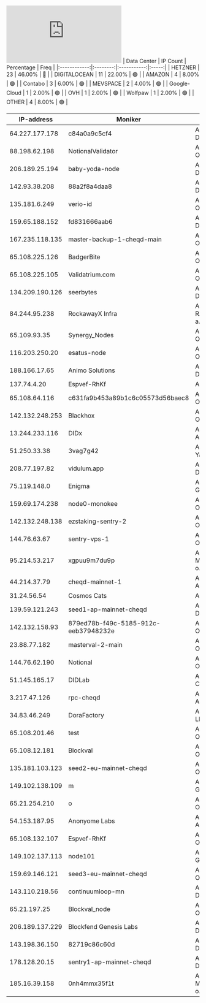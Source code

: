 ![Diagramm](https://github.com/obajay/StateSync-snapshots/blob/main/Projects/Cheqd/1/README.md)
| Data Center | IP Count | Percentage | Freq |
|:------------:|:--------:|:-----------:|:-----:|
| HETZNER | 23 | 46.00% | 🔴 |
| DIGITALOCEAN | 11 | 22.00% | 🟢 |
| AMAZON | 4 | 8.00% | 🟢 |
| Contabo | 3 | 6.00% | 🟢 |
| MEVSPACE | 2 | 4.00% | 🟢 |
| Google-Cloud | 1 | 2.00% | 🟢 |
| OVH | 1 | 2.00% | 🟢 |
| Wolfpaw | 1 | 2.00% | 🟢 |
| OTHER | 4 | 8.00% | 🟢 |

<!-- START_TABLE -->
| IP-address | Moniker | Organization | Country | City |
|-------------|---------|---------------|---------|------|
| 64.227.177.178 | c84a0a9c5cf4 | AS14061 DigitalOcean, LLC | 🇮🇳 IN | Doddaballapura |
| 88.198.62.198 | NotionalValidator | AS24940 Hetzner Online GmbH | 🇩🇪 DE | Falkenstein |
| 206.189.25.194 | baby-yoda-node | AS14061 DigitalOcean, LLC | 🇬🇧 GB | London |
| 142.93.38.208 | 88a2f8a4daa8 | AS14061 DigitalOcean, LLC | 🇬🇧 GB | London |
| 135.181.6.249 | verio-id | AS24940 Hetzner Online GmbH | 🇫🇮 FI | Tuusula |
| 159.65.188.152 | fd831666aab6 | AS14061 DigitalOcean, LLC | 🇺🇸 US | Clifton |
| 167.235.118.135 | master-backup-1-cheqd-main | AS24940 Hetzner Online GmbH | 🇩🇪 DE | Falkenstein |
| 65.108.225.126 | BadgerBite | AS24940 Hetzner Online GmbH | 🇫🇮 FI | Helsinki |
| 65.108.225.105 | Validatrium.com | AS24940 Hetzner Online GmbH | 🇫🇮 FI | Helsinki |
| 134.209.190.126 | seerbytes | AS14061 DigitalOcean, LLC | 🇬🇧 GB | London |
| 84.244.95.238 | RockawayX Infra | AS25248 RADIOKOMUNIKACE a.s. | 🇨🇿 CZ | Prague |
| 65.109.93.35 | Synergy_Nodes | AS24940 Hetzner Online GmbH | 🇫🇮 FI | Helsinki |
| 116.203.250.20 | esatus-node | AS24940 Hetzner Online GmbH | 🇩🇪 DE | Falkenstein |
| 188.166.17.65 | Animo Solutions | AS14061 DigitalOcean, LLC | 🇳🇱 NL | Amsterdam |
| 137.74.4.20 | Espvef-RhKf | AS16276 OVH SAS | 🇵🇱 PL | Warsaw |
| 65.108.64.116 | c631fa9b453a89b1c6c05573d56baec8 | AS24940 Hetzner Online GmbH | 🇫🇮 FI | Helsinki |
| 142.132.248.253 | Blackhox | AS24940 Hetzner Online GmbH | 🇩🇪 DE | Falkenstein |
| 13.244.233.116 | DIDx | AS16509 Amazon.com, Inc. | 🇿🇦 ZA | Cape Town |
| 51.250.33.38 | 3vag7g42 | AS200350 Yandex.Cloud LLC | 🇷🇺 RU | Moscow |
| 208.77.197.82 | vidulum.app | AS30500 Wolfpaw Data Centres Inc | 🇨🇦 CA | Edmonton |
| 75.119.148.0 | Enigma | AS51167 Contabo GmbH | 🇩🇪 DE | Düsseldorf |
| 159.69.174.238 | node0-monokee | AS24940 Hetzner Online GmbH | 🇩🇪 DE | Gunzenhausen |
| 142.132.248.138 | ezstaking-sentry-2 | AS24940 Hetzner Online GmbH | 🇩🇪 DE | Falkenstein |
| 144.76.63.67 | sentry-vps-1 | AS24940 Hetzner Online GmbH | 🇩🇪 DE | Falkenstein |
| 95.214.53.217 | xgpuu9m7du9p | AS201814 MEVSPACE sp. z o.o. | 🇵🇱 PL | Warsaw |
| 44.214.37.79 | cheqd-mainnet-1 | AS14618 Amazon.com, Inc. | 🇺🇸 US | Ashburn |
| 31.24.56.54 | Cosmos Cats | AS61307 AS STV | 🇪🇪 EE | Maardu |
| 139.59.121.243 | seed1-ap-mainnet-cheqd | AS14061 DigitalOcean, LLC | 🇸🇬 SG | Singapore |
| 142.132.158.93 | 879ed78b-f49c-5185-912c-eeb37948232e | AS24940 Hetzner Online GmbH | 🇩🇪 DE | Falkenstein |
| 23.88.77.182 | masterval-2-main | AS24940 Hetzner Online GmbH | 🇩🇪 DE | Falkenstein |
| 144.76.62.190 | Notional | AS24940 Hetzner Online GmbH | 🇩🇪 DE | Falkenstein |
| 51.145.165.17 | DIDLab | AS8075 Microsoft Corporation | 🇳🇱 NL | Amsterdam |
| 3.217.47.126 | rpc-cheqd | AS14618 Amazon.com, Inc. | 🇺🇸 US | Ashburn |
| 34.83.46.249 | DoraFactory | AS396982 Google LLC | 🇺🇸 US | The Dalles |
| 65.108.201.46 | test | AS24940 Hetzner Online GmbH | 🇫🇮 FI | Helsinki |
| 65.108.12.181 | Blockval | AS24940 Hetzner Online GmbH | 🇫🇮 FI | Helsinki |
| 135.181.103.123 | seed2-eu-mainnet-cheqd | AS24940 Hetzner Online GmbH | 🇫🇮 FI | Tuusula |
| 149.102.138.109 | m | AS51167 Contabo GmbH | 🇩🇪 DE | Düsseldorf |
| 65.21.254.210 | o | AS24940 Hetzner Online GmbH | 🇫🇮 FI | Helsinki |
| 54.153.187.95 | Anonyome Labs | AS16509 Amazon.com, Inc. | 🇦🇺 AU | Sydney |
| 65.108.132.107 | Espvef-RhKf | AS24940 Hetzner Online GmbH | 🇫🇮 FI | Helsinki |
| 149.102.137.113 | node101 | AS51167 Contabo GmbH | 🇩🇪 DE | Düsseldorf |
| 159.69.146.121 | seed3-eu-mainnet-cheqd | AS24940 Hetzner Online GmbH | 🇩🇪 DE | Nürnberg |
| 143.110.218.56 | continuumloop-mn | AS14061 DigitalOcean, LLC | 🇨🇦 CA | Toronto |
| 65.21.197.25 | Blockval_node | AS24940 Hetzner Online GmbH | 🇫🇮 FI | Helsinki |
| 206.189.137.229 | Blockfend Genesis Labs | AS14061 DigitalOcean, LLC | 🇮🇳 IN | Doddaballapura |
| 143.198.36.150 | 82719c86c60d | AS14061 DigitalOcean, LLC | 🇨🇦 CA | Toronto |
| 178.128.20.15 | sentry1-ap-mainnet-cheqd | AS14061 DigitalOcean, LLC | 🇸🇬 SG | Singapore |
| 185.16.39.158 | 0nh4mmx35f1t | AS201814 MEVSPACE sp. z o.o. | 🇵🇱 PL | Warsaw |

<!-- END_TABLE -->